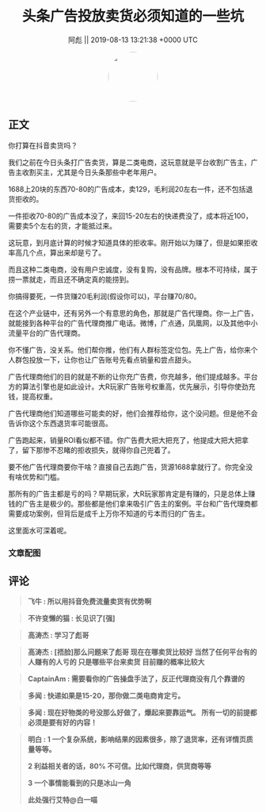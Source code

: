<h1 align="center">头条广告投放卖货必须知道的一些坑</h1>




<p align="center">
    <a>阿彪 || 2019-08-13 13:21:38 &#43;0000 UTC</a>
</p>

<div align="center">
    <img src="https://images.zsxq.com/Fua4BzMEn_S347UckJEd7Es5gK6w?e=1590940799&amp;token=kIxbL07-8jAj8w1n4s9zv64FuZZNEATmlU_Vm6zD:0j7Bgd_W1um-k0tOJYl6nykAOhQ=" width="100" height="100" style="border:1px solid;border-radius:50%; color:#ffffff"/>
</div>




## 正文

<div>
你打算在抖音卖货吗？

我们之前在今日头条打广告卖货，算是二类电商，这玩意就是平台收割广告主，广告主收割买主，尤其是今日头条那些中老年用户。

1688上20块的东西70-80的广告成本，卖129，毛利润20左右一件，还不包括退货拒收的。

一件拒收70-80的广告成本没了，来回15-20左右的快递费没了，成本将近100，需要卖5个左右的货，才能抵过来。

这玩意，到月底计算的时候才知道具体的拒收率。刚开始以为赚了，但是如果拒收率高几个点，算出来却是亏了。

而且这种二类电商，没有用户忠诚度，没有复购，没有品牌。根本不可持续，属于捞一票就走，而且还不确定真的能捞到。

你搞得要死，一件货赚20毛利润(假设你可以)，平台赚70/80。

在这个产业链中，还有另外一个有意思的角色，那就是广告代理商。你一上广告，就能接到各种平台的广告代理商推广电话。微博，广点通，凤凰网，以及其他中小流量平台的广告代理商。

你不懂广告，没关系。他们帮你推，他们有人群标签定位包。先上广告，给你来个人群包投放一下，让你也让广告账号先看点销量和尝点甜头。

广告代理商他们的目的就是不断的让你充广告费，你充越多，他们提成越多。平台方的算法引擎也是如此设计。大R玩家广告账号权重高，优先展示，引导你使劲充钱，提高权重。

广告代理商他们知道哪些可能卖的好，他们会推荐给你，这个没问题。但是他不会告诉你这个东西退货率可能很高。

广告跑起来，销量ROI看似都不错。你广告费大把大把充了，他提成大把大把拿了，留下那惨不忍睹的拒收损失，就得你自己兜着了。

要不他广告代理商要你干啥？直接自己去跑广告，货源1688拿就行了。你完全没有啥优势和门槛。

那所有的广告主都是亏的吗？早期玩家，大R玩家那肯定是有赚的，只是总体上赚钱的广告主是极少的。那些都是他们拿来吸引广告主的案例。平台和广告代理商都需要成功案例，但背后是成千上万你不知道的亏本而归的广告主。

这里面水可深着呢。
</div>

### 文章配图

<div class="image" align="center">

</div>


## 评论

<div align="left">
<div>

<blockquote >
<span> <strong>飞牛 : 所以用抖音免费流量卖货有优势啊 </strong></span>
</blockquote>

<blockquote >
<span> <strong>不许变懒的猫 : 长见识了[强] </strong></span>
</blockquote>

<blockquote >
<span> <strong>高涛杰 : 学习了彪哥 </strong></span>
</blockquote>

<blockquote >
<span> <strong>高涛杰 : [捂脸]那么问题来了彪哥
现在在哪卖货比较好
当然了任何平台有的人赚有的人亏的
只是哪些平台来卖货
目前赚的概率比较大 </strong></span>
</blockquote>

<blockquote >
<span> <strong>CaptainAm : 需要看你的广告操盘手法了，反正代理商没有几个靠谱的 </strong></span>
</blockquote>

<blockquote >
<span> <strong>多闻 : 快递如果是15-20，那你做二类电商肯定亏。 </strong></span>
</blockquote>

<blockquote >
<span> <strong>多闻 : 现在好物类的号没那么好做了，爆起来要靠运气。
所有一切的前提都必须是要有好的内容！ </strong></span>
</blockquote>

<blockquote >
<span> <strong>明白 : 1 一个复杂系统，影响结果的因素很多，除了退货率，还有详情页质量等等。

2 利益相关者的话，80% 不可信。比如代理商，供货商等等

3 一个事情能看到的只是冰山一角

此处强行艾特@白一喵 </strong></span>
</blockquote>

</div>
</div>